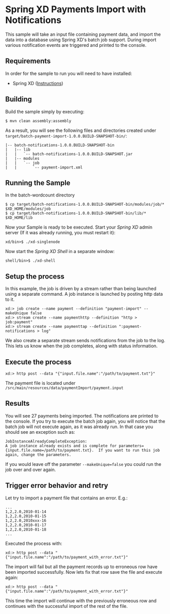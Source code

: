 Spring XD Payments Import with Notifications
============================================

This sample will take an input file containing payment data, and import the data into a database using Spring XD's batch job support. During import various notification events are triggered and printed to the console.

## Requirements

In order for the sample to run you will need to have installed:

* Spring XD ([Instructions](https://github.com/spring-projects/spring-xd/wiki/Getting-Started))

## Building

Build the sample simply by executing:

	$ mvn clean assembly:assembly

As a result, you will see the following files and directories created under `target/batch-payment-import-1.0.0.BUILD-SNAPSHOT-bin/`:

```
|-- batch-notifications-1.0.0.BUILD-SNAPSHOT-bin
|   |-- lib
|   |   `-- batch-notifications-1.0.0.BUILD-SNAPSHOT.jar
|   |-- modules
|   |   `-- job
|   |       `-- payment-import.xml
```

## Running the Sample

In the batch-wordcount directory

	$ cp target/batch-notifications-1.0.0.BUILD-SNAPSHOT-bin/modules/job/* $XD_HOME/modules/job
	$ cp target/batch-notifications-1.0.0.BUILD-SNAPSHOT-bin/lib/* $XD_HOME/lib

Now your Sample is ready to be executed. Start your *Spring XD* admin server (If it was already running, you must restart it):

	xd/bin>$ ./xd-singlenode

Now start the *Spring XD Shell* in a separate window:

	shell/bin>$ ./xd-shell

## Setup the process

In this example, the job is driven by a stream rather than being launched using a separate command. A job instance is launched by posting http data to it.

	xd:> job create --name payment --definition "payment-import" --makeUnique false 
	xd:> stream create --name paymenthttp --definition "http > job:payment"
	xd:> stream create --name paymenttap --definition ":payment-notifications > log"
	
We also create a separate stream sends notifications from the job to the log. This lets us know when the job completes, along with status information.

## Execute the process

	xd:> http post --data "{"input.file.name":"/path/to/payment.txt"}"

The payment file is located under `/src/main/resources/data/paymentImport/payment.input`
	
## Results

You will see 27 payments being imported. The notifications are printed to the console. If you try to execute the batch job again, you will notice that the batch job will not execute again, as it was already run. In that case you should see an exception such as:

	JobInstanceAlreadyCompleteException:
	A job instance already exists and is complete for parameters={input.file.name=/path/to/payment.txt}.  If you want to run this job again, change the parameters.

If you would leave off the parameter `--makeUnique=false` you could run the job over and over again.

## Trigger error behavior and retry

Let try to import a payment file that contains an error. E.g.:

	...
	1,2,2.0,2010-01-14
	1,2,2.0,2010-01-15
	1,2,2.0,2010xxx-16
	1,2,2.0,2010-01-17
	1,2,2.0,2010-01-18
	...

Executed the process with:

	xd:> http post --data "{"input.file.name":"/path/to/payment_with_error.txt"}"

The import will fail but all the payment records up to erroneous row have been imported successfully. Now lets fix that row save the file and execute again:

	xd:> http post --data "{"input.file.name":"/path/to/payment_with_error.txt"}"
	
This time the import will continue with the previously erroneous row and continues with the successful import of the rest of the file.

